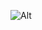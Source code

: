 ![Alt](https://repobeats.axiom.co/api/embed/1a6bc4ec6ea8b5a2d06de4741cfb08f27ef4dc09.svg "Repobeats analytics image")
<!--
**zhichucode/zhichucode** is a ✨ _special_ ✨ repository because its `README.md` (this file) appears on your GitHub profile.

Here are some ideas to get you started:

- 🔭 I’m currently working on ...
- 🌱 I’m currently learning ...
- 👯 I’m looking to collaborate on ...
- 🤔 I’m looking for help with ...
- 💬 Ask me about ...
- 📫 How to reach me: ...
- 😄 Pronouns: ...
- ⚡ Fun fact: ...
-->
